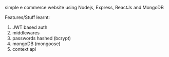 simple e commerce website using Nodejs, Express, ReactJs and MongoDB


Features/Stuff learnt:
1. JWT based auth
2. middlewares
3. passwords hashed (bcrypt)
4. mongoDB (mongoose)
5. context api
